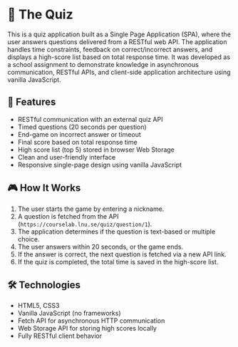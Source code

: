 # 🧠 The Quiz

This is a quiz application built as a Single Page Application (SPA), where the user answers questions delivered from a RESTful web API. The application handles time constraints, feedback on correct/incorrect answers, and displays a high-score list based on total response time. It was developed as a school assignment to demonstrate knowledge in asynchronous communication, RESTful APIs, and client-side application architecture using vanilla JavaScript.

## 🚀 Features

- RESTful communication with an external quiz API
- Timed questions (20 seconds per question)
- End-game on incorrect answer or timeout
- Final score based on total response time
- High score list (top 5) stored in browser Web Storage
- Clean and user-friendly interface
- Responsive single-page design using vanilla JavaScript

## 🎮 How It Works

1. The user starts the game by entering a nickname.
2. A question is fetched from the API (`https://courselab.lnu.se/quiz/question/1`).
3. The application determines if the question is text-based or multiple choice.
4. The user answers within 20 seconds, or the game ends.
5. If the answer is correct, the next question is fetched via a new API link.
6. If the quiz is completed, the total time is saved in the high-score list.

## 🛠️ Technologies

- HTML5, CSS3
- Vanilla JavaScript (no frameworks)
- Fetch API for asynchronous HTTP communication
- Web Storage API for storing high scores locally
- Fully RESTful client behavior
